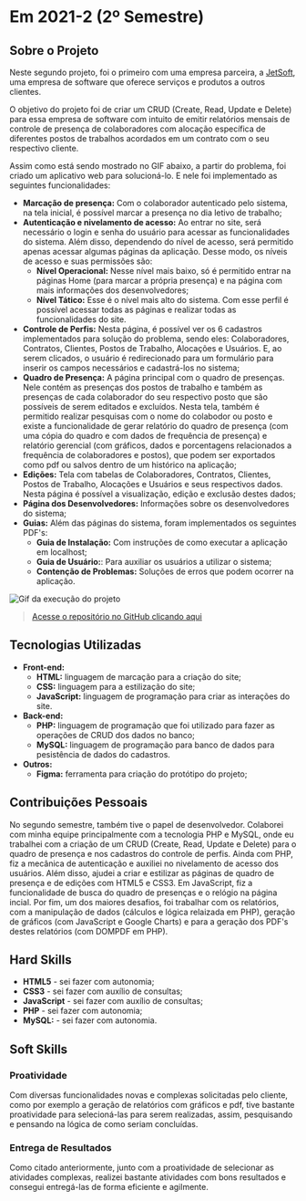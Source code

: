 # Em 2021-2 (2º Semestre)

## Sobre o Projeto

Neste segundo projeto, foi o primeiro com uma empresa parceira, a [JetSoft](https://www.jetsoft.com.br/), uma empresa de software que oferece serviços e produtos a outros clientes.

O objetivo do projeto foi de criar um CRUD (Create, Read, Update e Delete) para essa empresa de software com intuito de emitir relatórios mensais de controle de presença de colaboradores com alocação específica de diferentes postos de trabalhos acordados em um contrato com o seu respectivo cliente.

Assim como está sendo mostrado no GIF abaixo, a partir do problema, foi criado um aplicativo web para solucioná-lo. E nele foi implementado as seguintes funcionalidades:

* **Marcação de presença:** Com o colaborador autenticado pelo sistema, na tela inicial, é possível marcar a presença no dia letivo de trabalho;
* **Autenticação e nivelamento de acesso:** Ao entrar no site, será necessário o login e senha do usuário para acessar as funcionalidades do sistema. Além disso, dependendo do nível de acesso, será permitido apenas acessar algumas páginas da aplicação. Desse modo, os níveis de acesso e suas permissões são:
    - **Nível Operacional:** Nesse nível mais baixo, só é permitido entrar na páginas Home (para marcar a própria presença) e na página com mais informações dos desenvolvedores;
    - **Nível Tático:** Esse é o nível mais alto do sistema. Com esse perfil é possível acessar todas as páginas e realizar todas as funcionalidades do site.
* **Controle de Perfis:** Nesta página, é possível ver os 6 cadastros implementados para solução do problema, sendo eles: Colaboradores, Contratos, Clientes, Postos de Trabalho, Alocações e Usuários. E, ao serem clicados, o usuário é redirecionado para um formulário para inserir os campos necessários e cadastrá-los no sistema;
* **Quadro de Presença:** A página principal com o quadro de presenças. Nele contém as presenças dos postos de trabalho e também as presenças de cada colaborador do seu respectivo posto que são possíveis de serem editados e excluídos. Nesta tela, também é permitido realizar pesquisas com o nome do colabodor ou posto e existe a funcionalidade de gerar relatório do quadro de presença (com uma cópia do quadro e com dados de frequência de presença) e relatório gerencial (com gráficos, dados e porcentagens relacionados a frequência de colaboradores e postos), que podem ser exportados como pdf ou salvos dentro de um histórico na aplicação;
* **Edições:** Tela com tabelas de Colaboradores, Contratos, Clientes, Postos de Trabalho, Alocações e Usuários e seus respectivos dados. Nesta página é possível a visualização, edição e exclusão destes dados;
* **Página dos Desenvolvedores:** Informações sobre os desenvolvedores do sistema;
* **Guias:** Além das páginas do sistema, foram implementados os seguintes PDF's:
    - **Guia de Instalação:** Com instruções de como executar a aplicação em localhost;
    - **Guia de Usuário:**: Para auxiliar os usuários a utilizar o sistema;
    - **Contenção de Problemas:** Soluções de erros que podem ocorrer na aplicação.

![Gif da execução do projeto](../img/2-semestre.gif)

> [Acesse o repositório no GitHub clicando aqui](https://github.com/Inodevs/Inodevs)
## Tecnologias Utilizadas

* **Front-end:** 
    - **HTML:** linguagem de marcação para a criação do site;
    - **CSS:** linguagem para a estilização do site;
    - **JavaScript:** linguagem de programação para criar as interações do site.
* **Back-end:** 
    - **PHP:** linguagem de programação que foi utilizado para fazer as operações de CRUD dos dados no banco;
    - **MySQL:** linguagem de programação para banco de dados para pesistência de dados do cadastros.
* **Outros:** 
    - **Figma:** ferramenta para criação do protótipo do projeto;

## Contribuições Pessoais

No segundo semestre, também tive o papel de desenvolvedor. Colaborei com minha equipe principalmente com a tecnologia PHP e MySQL, onde eu trabalhei com a criação de um CRUD (Create, Read, Update e Delete) para o quadro de presença e nos cadastros do controle de perfis. Ainda com PHP, fiz a mecânica de autenticação e auxiliei no nivelamento de acesso dos usuários. Além disso, ajudei a criar e estilizar as páginas de quadro de presença e de edições com HTML5 e CSS3. Em JavaScript, fiz a funcionalidade de busca do quadro de presenças e o relógio na página incial. Por fim, um dos maiores desafios, foi trabalhar com os relatórios, com a manipulação de dados (cálculos e lógica relaizada em PHP), geração de gráficos (com JavaScript e Google Charts) e para a geração dos PDF's destes relatórios (com DOMPDF em PHP).

## Hard Skills

* **HTML5** - sei fazer com autonomia;
* **CSS3** - sei fazer com auxílio de consultas;
* **JavaScript** - sei fazer com auxílio de consultas;
* **PHP** - sei fazer com autonomia;
* **MySQL:** - sei fazer com autonomia.

## Soft Skills

### Proatividade

Com diversas funcionalidades novas e complexas solicitadas pelo cliente, como por exemplo a geração de relatórios com gráficos e pdf, tive bastante proatividade para selecioná-las para serem realizadas, assim, pesquisando e pensando na lógica de como seriam concluídas.

### Entrega de Resultados

Como citado anteriormente, junto com a proatividade de selecionar as atividades complexas, realizei bastante atividades com bons resultados e consegui entregá-las de forma eficiente e agilmente.
